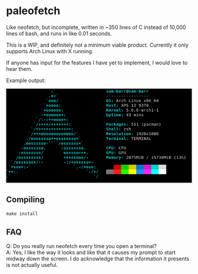 paleofetch
==========

Like neofetch, but incomplete, written in ~350 lines of C instead of 10,000 lines of bash,
and runs in like 0.01 seconds.

This is a WIP, and definitely not a minimum viable product. Currently it only supports Arch Linux with X running. 

If anyone has input for the features I have yet to implement, I would love to hear them.

Example output:

![example output](example.png)

Compiling
---------

    make install

FAQ
---

Q: Do you really run neofetch every time you open a terminal?  
A: Yes, I like the way it looks and like that it causes my prompt to start midway
down the screen. I do acknowledge that the information it presents is not actually useful.
